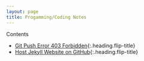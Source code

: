 ```yaml
---
layout: page
title: Progamming/Coding Notes
---
```


Contents

* [Git Push Error 403 Forbidden]{:.heading.flip-title}
* [Host Jekyll Website on GitHub]{:.heading.flip-title}

[Git Push Error 403 Forbidden]: Git-Push-Error-403-Forbidden.md
[Host Jekyll Website on GitHub]: Host-Jekyll-Github.md
